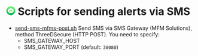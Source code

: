 # <img src="/_img/SMS_icon__130x130.png" alt="SMS icon" height="24">&nbsp;Scripts for sending alerts via SMS

 * [send-sms-mfms-post.sh](send-sms-mfms-post.sh)
 Send SMS via SMS Gateway (MFM Solutions), method ThreeDSecure (HTTP POST).
 You need to specify: 
   - SMS_GATEWAY_HOST
   - SMS_GATEWAY_PORT (default: `30080`)
 
